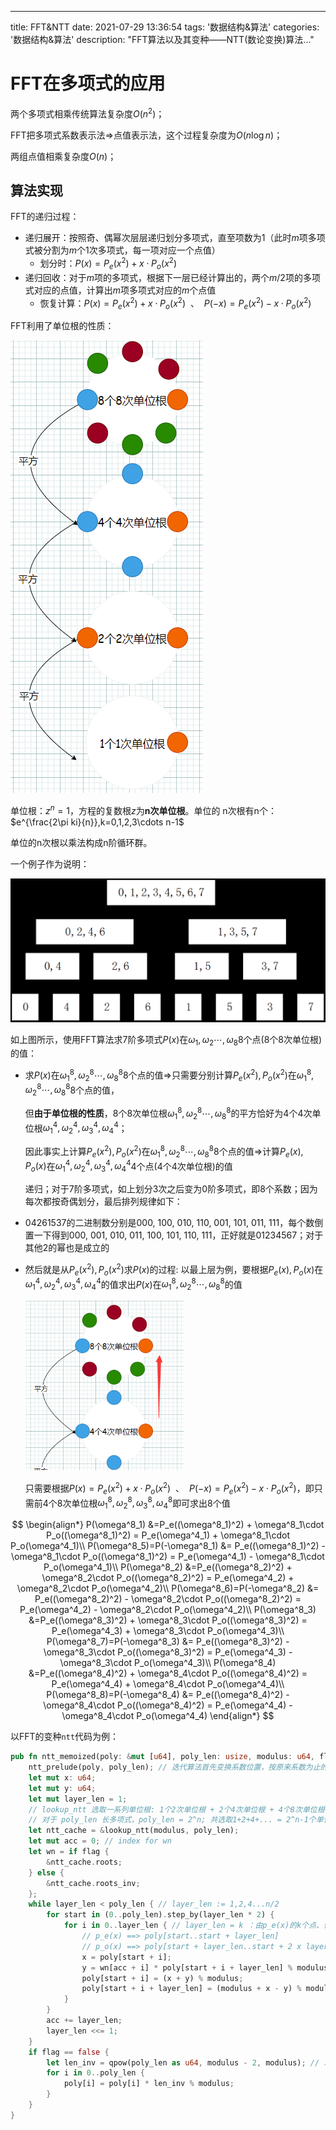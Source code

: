 ---
title: FFT&NTT
date: 2021-07-29 13:36:54
tags: '数据结构&算法'
categories: '数据结构&算法'
description: "FFT算法以及其变种——NTT(数论变换)算法..."
# FFT在多项式的应用

两个多项式相乘传统算法复杂度$O(n^2)$；

FFT把多项式系数表示法$\Longrightarrow$点值表示法，这个过程复杂度为$O(n\log n)$；

两组点值相乘复杂度$O(n)$；

## 算法实现

FFT的递归过程：

- 递归展开：按照奇、偶幂次层层递归划分多项式，直至项数为1（此时$m$项多项式被分割为$m$个$1$次多项式，每一项对应一个点值）
  - 划分时：$P(x) = P_e(x^2) + x\cdot P_o(x^2)$
- 递归回收：对于$m$项的多项式，根据下一层已经计算出的，两个$m/2$项的多项式对应的点值，计算出$m$项多项式对应的$m$个点值
  - 恢复计算：$P(x) = P_e(x^2) + x\cdot P_o(x^2)~~、~~P(-x) = P_e(x^2) - x\cdot P_o(x^2)$

FFT利用了单位根的性质：

![image-20220112140049620](https://github.com/cat538/images-auto/raw/main/img/image-20220112140049620.png)

单位根：$z^n = 1$，方程的复数根$z$为**n次单位根**。单位的 n次根有n个：$e^{\frac{2\pi ki}{n}},k=0,1,2,3\cdots n-1$

单位的n次根以乘法构成n阶循环群。

一个例子作为说明：

<img src="https://github.com/cat538/images-auto/raw/main/img/fft.png" alt="fft" style="zoom: 67%;" />

如上图所示，使用FFT算法求7阶多项式$P(x)$在$\omega_1,\omega_2\cdots,\omega_8$8个点(8个8次单位根)的值：

- 求$P(x)$在$\omega^8_1,\omega^8_2\cdots,\omega^8_8$8个点的值$\Longrightarrow$只需要分别计算$P_e(x^2),P_o(x^2)$在$\omega^8_1,\omega^8_2\cdots,\omega^8_8$8个点的值，

  但**由于单位根的性质**，8个8次单位根$\omega^8_1,\omega^8_2\cdots,\omega^8_8$的平方恰好为4个4次单位根$\omega^4_1,\omega^4_2,\omega^4_3,\omega^4_4$；

  因此事实上计算$P_e(x^2),P_o(x^2)$在$\omega^8_1,\omega^8_2\cdots,\omega^8_8$8个点的值$\Longrightarrow$计算$P_e(x),P_o(x)$在$\omega^4_1,\omega^4_2,\omega^4_3,\omega^4_4$4个点(4个4次单位根)的值

  递归；对于7阶多项式，如上划分3次之后变为0阶多项式，即8个系数；因为每次都按奇偶划分，最后排列规律如下：

- 04261537的二进制数分别是000, 100, 010, 110, 001, 101, 011, 111，每个数倒置一下得到000, 001, 010, 011, 100, 101, 110, 111，正好就是01234567；对于其他2的幂也是成立的

- 然后就是从$P_e(x^2),P_o(x^2)$求$P(x)$的过程: 以最上层为例，要根据$P_e(x),P_o(x)$在$\omega^4_1,\omega^4_2,\omega^4_3,\omega^4_4$的值求出$P(x)$在$\omega^8_1,\omega^8_2\cdots,\omega^8_8$的值

  <img src="https://github.com/cat538/images-auto/raw/main/img/image-20220112140629546.png" alt="image-20220112140629546" style="zoom:70%;" />

  只需要根据$P(x) = P_e(x^2) + x\cdot P_o(x^2)~~、~~P(-x) = P_e(x^2) - x\cdot P_o(x^2)$，即只需前4个8次单位根$\omega^8_1,\omega^8_2,\omega^8_3,\omega^8_4$即可求出8个值
  
$$
\begin{align*}
P(\omega^8_1) &=P_e((\omega^8_1)^2) + \omega^8_1\cdot P_o((\omega^8_1)^2) = P_e(\omega^4_1) + \omega^8_1\cdot P_o(\omega^4_1)\\
P(\omega^8_5)=P(-\omega^8_1)  &= P_e((\omega^8_1)^2) - \omega^8_1\cdot P_o((\omega^8_1)^2) = P_e(\omega^4_1) - \omega^8_1\cdot P_o(\omega^4_1)\\
P(\omega^8_2) &=P_e((\omega^8_2)^2) + \omega^8_2\cdot P_o((\omega^8_2)^2) = P_e(\omega^4_2) + \omega^8_2\cdot P_o(\omega^4_2)\\
P(\omega^8_6)=P(-\omega^8_2) &= P_e((\omega^8_2)^2) - \omega^8_2\cdot P_o((\omega^8_2)^2) = P_e(\omega^4_2) - \omega^8_2\cdot P_o(\omega^4_2)\\
P(\omega^8_3) &=P_e((\omega^8_3)^2) + \omega^8_3\cdot P_o((\omega^8_3)^2) = P_e(\omega^4_3) + \omega^8_3\cdot P_o(\omega^4_3)\\
P(\omega^8_7)=P(-\omega^8_3)  &= P_e((\omega^8_3)^2) - \omega^8_3\cdot P_o((\omega^8_3)^2) = P_e(\omega^4_3) - \omega^8_3\cdot P_o(\omega^4_3)\\
P(\omega^8_4) &=P_e((\omega^8_4)^2) + \omega^8_4\cdot P_o((\omega^8_4)^2) = P_e(\omega^4_4) + \omega^8_4\cdot P_o(\omega^4_4)\\
P(\omega^8_8)=P(-\omega^8_4) &= P_e((\omega^8_4)^2) - \omega^8_4\cdot P_o((\omega^8_4)^2) = P_e(\omega^4_4) - \omega^8_4\cdot P_o(\omega^4_4)
\end{align*}
$$



以FFT的变种`ntt`代码为例：

```rust
pub fn ntt_memoized(poly: &mut [u64], poly_len: usize, modulus: u64, flag: bool) {
    ntt_prelude(poly, poly_len); // 迭代算法首先变换系数位置，按原来系数为止的2进制反转存储
    let mut x: u64;
    let mut y: u64;
    let mut layer_len = 1;
    // lookup_ntt 选取一系列单位根: 1个2次单位根 + 2个4次单位根 + 4个8次单位根+...
    // 对于 poly_len 长多项式，poly_len = 2^n; 共选取1+2+4+... = 2^n-1个单位根
    let ntt_cache = &lookup_ntt(modulus, poly_len); 
    let mut acc = 0; // index for wn
    let wn = if flag {
        &ntt_cache.roots;
    } else {
        &ntt_cache.roots_inv;
    };
    while layer_len < poly_len { // layer_len := 1,2,4...n/2
        for start in (0..poly_len).step_by(layer_len * 2) {
            for i in 0..layer_len { // layer_len = k ：由p_e(x)的k个点、值，p_o(x)的k个点、值计算p(x)的2k个点值
                // p_e(x) ==> poly[start..start + layer_len]
                // p_o(x) ==> poly[start + layer_len..start + 2 x layer_len]
                x = poly[start + i]; 
                y = wn[acc + i] * poly[start + i + layer_len] % modulus;
                poly[start + i] = (x + y) % modulus;
                poly[start + i + layer_len] = (modulus + x - y) % modulus;
            }
        }
        acc += layer_len;
        layer_len <<= 1;
    }
    if flag == false {
        let len_inv = qpow(poly_len as u64, modulus - 2, modulus); // 求len逆元
        for i in 0..poly_len {
            poly[i] = poly[i] * len_inv % modulus;
        }
    }
}
```

